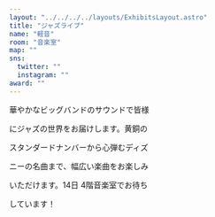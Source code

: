 ```yaml
---
layout: "../../../../layouts/ExhibitsLayout.astro"
title: "ジャズライブ"
name: "軽音"
room: "音楽室"
map: ""
sns:
  twitter: ""
  instagram: ""
award: ""
---
```


華やかなビッグバンドのサウンドで皆様

にジャズの世界をお届けします。黄銅の

スタンダードナンバーから心弾むディズ

ニーの名曲まで、幅広い楽曲をお楽しみ

いただけます。14日 4階音楽室でお待ち

しています！